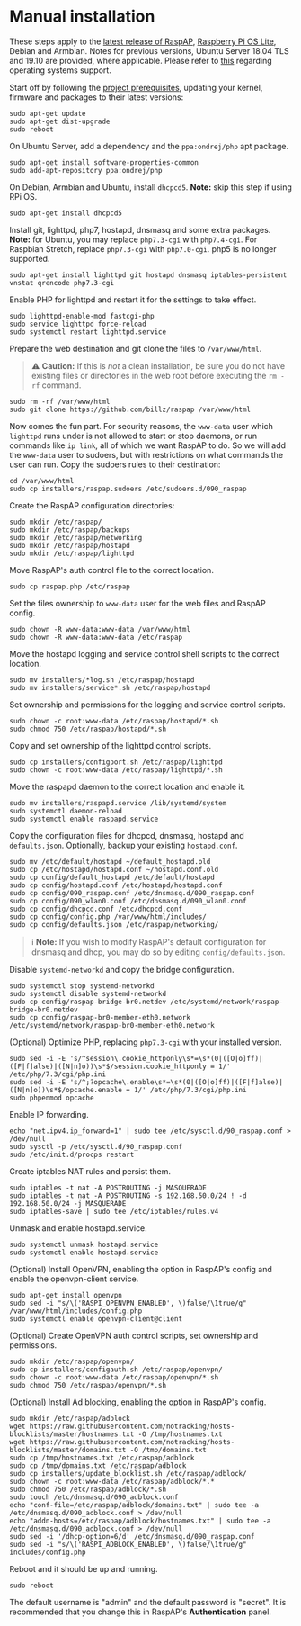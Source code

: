 # Manual installation

These steps apply to the [latest release of RaspAP](https://github.com/billz/raspap/releases/), [Raspberry Pi OS Lite](https://www.raspberrypi.org/software/operating-systems/#raspberry-pi-os-32-bit), Debian and Armbian. Notes for previous versions, Ubuntu Server 18.04 TLS and 19.10 are provided, where applicable.
Please refer to [this](/#compatible-operating-systems) regarding operating systems support.

Start off by following the [project prerequisites](/#quick-start), updating your kernel, firmware and packages to their latest versions:

```
sudo apt-get update
sudo apt-get dist-upgrade
sudo reboot
```

On Ubuntu Server, add a dependency and the `ppa:ondrej/php` apt package.

```
sudo apt-get install software-properties-common 
sudo add-apt-repository ppa:ondrej/php
```

On Debian, Armbian and Ubuntu, install `dhcpcd5`. **Note:** skip this step if using RPi OS.

```
sudo apt-get install dhcpcd5
```

Install git, lighttpd, php7, hostapd, dnsmasq and some extra packages. **Note:** for Ubuntu, you may replace `php7.3-cgi` with `php7.4-cgi`. For Raspbian Stretch, replace `php7.3-cgi` with `php7.0-cgi`. php5 is no longer supported.

```
sudo apt-get install lighttpd git hostapd dnsmasq iptables-persistent vnstat qrencode php7.3-cgi
```

Enable PHP for lighttpd and restart it for the settings to take effect.
```
sudo lighttpd-enable-mod fastcgi-php    
sudo service lighttpd force-reload
sudo systemctl restart lighttpd.service
```

Prepare the web destination and git clone the files to `/var/www/html`.

> ⚠️  **Caution:** If this is _not_ a clean installation, be sure you do not have existing files or directories in the web root before executing the `rm -rf` command.

```
sudo rm -rf /var/www/html
sudo git clone https://github.com/billz/raspap /var/www/html
```

Now comes the fun part. For security reasons, the `www-data` user which `lighttpd` runs under is not allowed to start or stop daemons, or run commands like `ip link`,
all of which we want RaspAP to do. So we will add the `www-data` user to sudoers, but with restrictions on what commands the user can run. Copy the sudoers rules to their destination:

```
cd /var/www/html
sudo cp installers/raspap.sudoers /etc/sudoers.d/090_raspap
```

Create the RaspAP configuration directories:

```
sudo mkdir /etc/raspap/
sudo mkdir /etc/raspap/backups
sudo mkdir /etc/raspap/networking
sudo mkdir /etc/raspap/hostapd
sudo mkdir /etc/raspap/lighttpd
```

Move RaspAP's auth control file to the correct location.

```
sudo cp raspap.php /etc/raspap 
```

Set the files ownership to `www-data` user for the web files and RaspAP config.

```
sudo chown -R www-data:www-data /var/www/html
sudo chown -R www-data:www-data /etc/raspap
```

Move the hostapd logging and service control shell scripts to the correct location.

```
sudo mv installers/*log.sh /etc/raspap/hostapd 
sudo mv installers/service*.sh /etc/raspap/hostapd
```

Set ownership and permissions for the logging and service control scripts.

```
sudo chown -c root:www-data /etc/raspap/hostapd/*.sh 
sudo chmod 750 /etc/raspap/hostapd/*.sh 
```

Copy and set ownership of the lighttpd control scripts.
```
sudo cp installers/configport.sh /etc/raspap/lighttpd
sudo chown -c root:www-data /etc/raspap/lighttpd/*.sh
```

Move the raspapd daemon to the correct location and enable it.

```
sudo mv installers/raspapd.service /lib/systemd/system
sudo systemctl daemon-reload
sudo systemctl enable raspapd.service
```

Copy the configuration files for dhcpcd, dnsmasq, hostapd and `defaults.json`. Optionally, backup your existing `hostapd.conf`.

```
sudo mv /etc/default/hostapd ~/default_hostapd.old
sudo cp /etc/hostapd/hostapd.conf ~/hostapd.conf.old
sudo cp config/default_hostapd /etc/default/hostapd
sudo cp config/hostapd.conf /etc/hostapd/hostapd.conf
sudo cp config/090_raspap.conf /etc/dnsmasq.d/090_raspap.conf
sudo cp config/090_wlan0.conf /etc/dnsmasq.d/090_wlan0.conf
sudo cp config/dhcpcd.conf /etc/dhcpcd.conf
sudo cp config/config.php /var/www/html/includes/
sudo cp config/defaults.json /etc/raspap/networking/
```

> :information_source: **Note:** If you wish to modify RaspAP's default configuration for dnsmasq and dhcp, you may do so by editing `config/defaults.json`.

Disable `systemd-networkd` and copy the bridge configuration.

```
sudo systemctl stop systemd-networkd
sudo systemctl disable systemd-networkd
sudo cp config/raspap-bridge-br0.netdev /etc/systemd/network/raspap-bridge-br0.netdev
sudo cp config/raspap-br0-member-eth0.network /etc/systemd/network/raspap-br0-member-eth0.network 
```

(Optional) Optimize PHP, replacing `php7.3-cgi` with your installed version.

```
sudo sed -i -E 's/^session\.cookie_httponly\s*=\s*(0|([O|o]ff)|([F|f]alse)|([N|n]o))\s*$/session.cookie_httponly = 1/' /etc/php/7.3/cgi/php.ini
sudo sed -i -E 's/^;?opcache\.enable\s*=\s*(0|([O|o]ff)|([F|f]alse)|([N|n]o))\s*$/opcache.enable = 1/' /etc/php/7.3/cgi/php.ini
sudo phpenmod opcache
```

Enable IP forwarding.

```
echo "net.ipv4.ip_forward=1" | sudo tee /etc/sysctl.d/90_raspap.conf > /dev/null
sudo sysctl -p /etc/sysctl.d/90_raspap.conf
sudo /etc/init.d/procps restart
```

Create iptables NAT rules and persist them.

```
sudo iptables -t nat -A POSTROUTING -j MASQUERADE
sudo iptables -t nat -A POSTROUTING -s 192.168.50.0/24 ! -d 192.168.50.0/24 -j MASQUERADE
sudo iptables-save | sudo tee /etc/iptables/rules.v4
```

Unmask and enable hostapd.service.

```
sudo systemctl unmask hostapd.service
sudo systemctl enable hostapd.service
```

(Optional) Install OpenVPN, enabling the option in RaspAP's config and enable the openvpn-client service.

```
sudo apt-get install openvpn
sudo sed -i "s/\('RASPI_OPENVPN_ENABLED', \)false/\1true/g" /var/www/html/includes/config.php
sudo systemctl enable openvpn-client@client
```

(Optional) Create OpenVPN auth control scripts, set ownership and permissions.

```
sudo mkdir /etc/raspap/openvpn/
sudo cp installers/configauth.sh /etc/raspap/openvpn/
sudo chown -c root:www-data /etc/raspap/openvpn/*.sh 
sudo chmod 750 /etc/raspap/openvpn/*.sh
```

(Optional) Install Ad blocking, enabling the option in RaspAP's config.

```
sudo mkdir /etc/raspap/adblock
wget https://raw.githubusercontent.com/notracking/hosts-blocklists/master/hostnames.txt -O /tmp/hostnames.txt
wget https://raw.githubusercontent.com/notracking/hosts-blocklists/master/domains.txt -O /tmp/domains.txt
sudo cp /tmp/hostnames.txt /etc/raspap/adblock
sudo cp /tmp/domains.txt /etc/raspap/adblock 
sudo cp installers/update_blocklist.sh /etc/raspap/adblock/
sudo chown -c root:www-data /etc/raspap/adblock/*.*
sudo chmod 750 /etc/raspap/adblock/*.sh
sudo touch /etc/dnsmasq.d/090_adblock.conf
echo "conf-file=/etc/raspap/adblock/domains.txt" | sudo tee -a /etc/dnsmasq.d/090_adblock.conf > /dev/null 
echo "addn-hosts=/etc/raspap/adblock/hostnames.txt" | sudo tee -a /etc/dnsmasq.d/090_adblock.conf > /dev/null
sudo sed -i '/dhcp-option=6/d' /etc/dnsmasq.d/090_raspap.conf
sudo sed -i "s/\('RASPI_ADBLOCK_ENABLED', \)false/\1true/g" includes/config.php
```

Reboot and it should be up and running.

```
sudo reboot
```

The default username is "admin" and the default password is "secret". It is recommended that you change this in RaspAP's **Authentication** panel.


